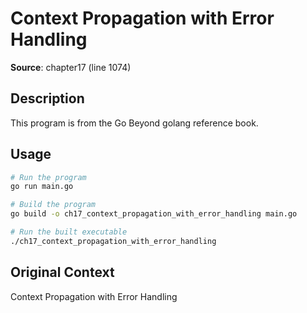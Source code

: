 # Context Propagation with Error Handling

**Source**: chapter17 (line 1074)

## Description

This program is from the Go Beyond golang reference book.

## Usage

```bash
# Run the program
go run main.go

# Build the program
go build -o ch17_context_propagation_with_error_handling main.go

# Run the built executable
./ch17_context_propagation_with_error_handling
```

## Original Context

Context Propagation with Error Handling
